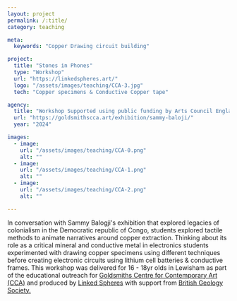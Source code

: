 ```yaml
---
layout: project
permalink: /:title/
category: teaching

meta:
  keywords: "Copper Drawing circuit building"

project:
  title: "Stones in Phones"
  type: "Workshop"
  url: "https://linkedspheres.art/"
  logo: "/assets/images/teaching/CCA-3.jpg"
  tech: "Copper specimens & Conductive Copper tape"

agency:
  title: "Workshop Supported using public funding by Arts Council England. Images taken by Susana Lopez and Adrianna Whittingham, 2024."
  url: "https://goldsmithscca.art/exhibition/sammy-baloji/"
  year: "2024"

images:
  - image:
    url: "/assets/images/teaching/CCA-0.png"
    alt: ""
  - image:
    url: "/assets/images/teaching/CCA-1.png"
    alt: ""
  - image:
    url: "/assets/images/teaching/CCA-2.png"
    alt: ""

---
```

<p>
In conversation with Sammy Balogji's exhibition that explored legacies of colonialism in the Democratic republic of Congo, students explored tactile methods to animate narratives around copper extraction. Thinking about its role as a critical mineral and conductive metal in electronics students experimented with drawing copper specimens using different techniques before creating electronic circuits using lithium cell batteries & conductive frames. This workshop was delivered for 16 - 18yr olds in Lewisham as part of the educational outreach for <a href="https://goldsmithscca.art/exhibition/sammy-baloji/">Goldsmiths Centre for Contemporary Art (CCA)</a> and produced by <a href="https://linkedspheres.art/">Linked Spheres</a> with support from <a href="https://www.geolsoc.org.uk/">British Geology Society.</a> </p>

